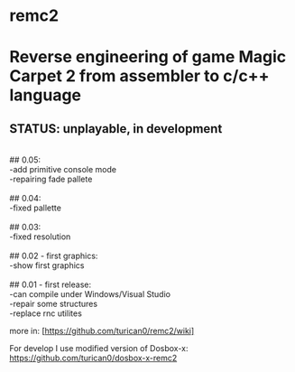 # remc2
# Reverse engineering of game Magic Carpet 2 from assembler to c/c++ language<br />
## STATUS: unplayable, in development<br />
<br />
## 0.05:<br />
-add primitive console mode<br />
-repairing fade pallete<br />
<br />
## 0.04:<br />
-fixed pallette<br />
<br />
## 0.03:<br />
-fixed resolution<br />
<br />
## 0.02 - first graphics:<br />
-show first graphics<br />
<br />
## 0.01 - first release:<br />
-can compile under Windows/Visual Studio<br />
-repair some structures<br />
-replace rnc utilites<br />

more in:
[https://github.com/turican0/remc2/wiki]

For develop I use modified version of Dosbox-x:
https://github.com/turican0/dosbox-x-remc2
